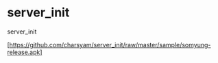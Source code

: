 server_init
===========

server_init

[https://github.com/charsyam/server_init/raw/master/sample/somyung-release.apk]
